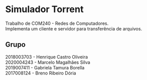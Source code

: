 # Simulador Torrent

Trabalho de COM240 - Redes de Computadores.  
Implementa um cliente e servidor para transferência de arquivos.

## Grupo
2018003703 - Henrique Castro Oliveira  
2020004243 - Marcelo Magalhães Silva  
2019007411 - Gabriela Tamura Borella  
2017008124 - Breno Ribeiro Dória  

